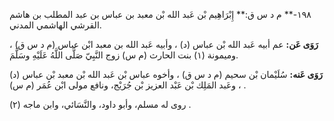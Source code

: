 ١٩٨-** م د س ق:** إِبْرَاهِيم بْن عَبد الله بْن معبد بن عباس بن عبد المطلب بن هاشم القرشي الهاشمي المدني.

**رَوَى عَن:** عم أبيه عَبد الله بْن عباس (د) ، وأبيه عَبد الله بن معبد ابْن عباس (م د س ق) ، وميمونة (١) بنت الحارث (م س) زوج النَّبِيّ صَلَّى اللَّهُ عَلَيْهِ وسَلَّمَ.

**رَوَى عَنه:** سُلَيْمان بْن سحيم (م د س ق) ، وأخوه عباس بْن عَبد الله بْن معبد بْن عباس (د) ، وعَبد المَلِك بْن عَبْد العزيز بْن جُرَيْج، ونافع مولى ابْن عُمَر (م س) .

روى له مسلم، وأبو داود، والنَّسَائي، وابن ماجه (٢) .